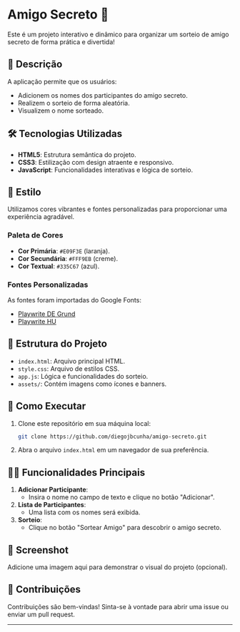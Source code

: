 # Amigo Secreto 🎁

Este é um projeto interativo e dinâmico para organizar um sorteio de amigo secreto de forma prática e divertida!

## 📝 Descrição

A aplicação permite que os usuários:
- Adicionem os nomes dos participantes do amigo secreto.
- Realizem o sorteio de forma aleatória.
- Visualizem o nome sorteado.

## 🛠️ Tecnologias Utilizadas

- **HTML5**: Estrutura semântica do projeto.
- **CSS3**: Estilização com design atraente e responsivo.
- **JavaScript**: Funcionalidades interativas e lógica de sorteio.

## 🎨 Estilo

Utilizamos cores vibrantes e fontes personalizadas para proporcionar uma experiência agradável. 

### Paleta de Cores

- **Cor Primária**: `#E09F3E` (laranja).
- **Cor Secundária**: `#FFF9EB` (creme).
- **Cor Textual**: `#335C67` (azul).

### Fontes Personalizadas

As fontes foram importadas do Google Fonts:
- [Playwrite DE Grund](https://fonts.google.com/specimen/Playwrite+DE+Grund)
- [Playwrite HU](https://fonts.google.com/specimen/Playwrite+HU)

## 📂 Estrutura do Projeto

- `index.html`: Arquivo principal HTML.
- `style.css`: Arquivo de estilos CSS.
- `app.js`: Lógica e funcionalidades do sorteio.
- `assets/`: Contém imagens como ícones e banners.

## 🚀 Como Executar

1. Clone este repositório em sua máquina local:
    ```bash
    git clone https://github.com/diegojbcunha/amigo-secreto.git
    ```
2. Abra o arquivo `index.html` em um navegador de sua preferência.

## 🧑‍💻 Funcionalidades Principais

1. **Adicionar Participante**:
   - Insira o nome no campo de texto e clique no botão "Adicionar".
2. **Lista de Participantes**:
   - Uma lista com os nomes será exibida.
3. **Sorteio**:
   - Clique no botão "Sortear Amigo" para descobrir o amigo secreto.

## 📸 Screenshot

Adicione uma imagem aqui para demonstrar o visual do projeto (opcional).

## 🤝 Contribuições

Contribuições são bem-vindas! Sinta-se à vontade para abrir uma issue ou enviar um pull request.

---


